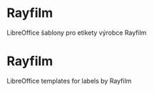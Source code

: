 # Rayfilm
LibreOffice šablony pro etikety výrobce Rayfilm

# Rayfilm
LibreOffice templates for labels by Rayfilm
